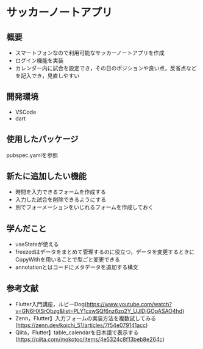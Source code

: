 # サッカーノートアプリ

## 概要
- スマートフォンなので利用可能なサッカーノートアプリを作成
- ログイン機能を実装
- カレンダー内に試合を設定でき，その日のポジションや良い点，反省点などを記入でき，見直しやすい

## 開発環境
- VSCode
- dart

## 使用したパッケージ
pubspec.yamlを参照

## 新たに追加したい機能
- 時間を入力できるフォームを作成する
- 入力した試合を削除できるようにする
- 別でフォーメーションをいじれるフォームを作成しておく

## 学んだこと
- useStateが使える
- freezedはデータをまとめて管理するのに役立つ，データを変更するときにCopyWithを用いることで型ごと変更できる
- annotationとはコードにメタデータを追加する構文

## 参考文献
- Flutter入門講座，ルビーDog(https://www.youtube.com/watch?v=GN6HXSrObzg&list=PLY1cxwSQf6nz6zo2Y_UJlDjGOpASAO4hd)
- Zenn，Flutter】入力フォームの実装方法を複数試してみる(https://zenn.dev/koichi_51/articles/7f54e079141acc)
- Qiita，Flutter】table_calendarを日本語で表示する(https://qiita.com/mqkotoo/items/4e5324c8f13beb8e264c)
